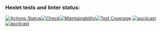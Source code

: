 ### Hexlet tests and linter status:
[![Actions Status](https://github.com/agentkei/python-project-50/workflows/hexlet-check/badge.svg)](https://github.com/agentkei/python-project-50/actions)[![Check](https://github.com/agentkei/python-project-50/actions/workflows/check.yml/badge.svg?event=push)](https://github.com/agentkei/python-project-50/actions/workflows/check.yml)[![Maintainability](https://api.codeclimate.com/v1/badges/8c704a4d41df87b72ef6/maintainability)](https://codeclimate.com/github/agentkei/python-project-50/maintainability)[![Test Coverage](https://api.codeclimate.com/v1/badges/8c704a4d41df87b72ef6/test_coverage)](https://codeclimate.com/github/agentkei/python-project-50/test_coverage)
[![asciicast](https://asciinema.org/a/94YmrASxKoL7Tlv2O993DYWp9.svg)](https://asciinema.org/a/94YmrASxKoL7Tlv2O993DYWp9)
[![asciicast](https://asciinema.org/a/xCsCR06zy4HcKsjnSzphqYIZ8.svg)](https://asciinema.org/a/xCsCR06zy4HcKsjnSzphqYIZ8)